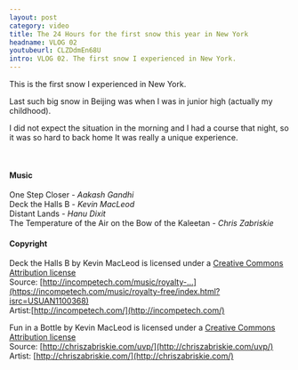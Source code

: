 ```yaml
---
layout: post
category: video
title: The 24 Hours for the first snow this year in New York
headname: VLOG 02
youtubeurl: CLZDdmEn68U
intro: VLOG 02. The first snow I experienced in New York.
---
```


This is the first snow I experienced in New York.

Last such big snow in Beijing was when I was in junior high (actually my childhood).

I did not expect the situation in the morning and I had a course that night, so it was so hard to back home
It was really a unique experience.

&nbsp; 

#### Music
One Step Closer - *Aakash Gandhi*   
Deck the Halls B - *Kevin MacLeod*   
Distant Lands - *Hanu Dixit*   
The Temperature of the Air on the Bow of the Kaleetan - *Chris Zabriskie*   

#### Copyright
Deck the Halls B by Kevin MacLeod is licensed under a [Creative Commons Attribution license](https://creativecommons.org/licenses/by/4.0/)   
Source: [http://incompetech.com/music/royalty-...](https://incompetech.com/music/royalty-free/index.html?isrc=USUAN1100368)   
Artist:[http://incompetech.com/](http://incompetech.com/)

Fun in a Bottle by Kevin MacLeod is licensed under a [Creative Commons Attribution license](https://creativecommons.org/licenses/by/4.0/)   
Source: [http://chriszabriskie.com/uvp/](http://chriszabriskie.com/uvp/)   
Artist: [http://chriszabriskie.com/](http://chriszabriskie.com/)